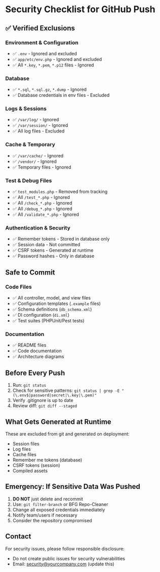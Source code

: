 # Security Checklist for GitHub Push

## ✅ Verified Exclusions

### Environment & Configuration
- ✅ `.env` - Ignored and excluded
- ✅ `app/etc/env.php` - Ignored and excluded
- ✅ All `*.key`, `*.pem`, `*.p12` files - Ignored

### Database
- ✅ `*.sql`, `*.sql.gz`, `*.dump` - Ignored
- ✅ Database credentials in env files - Excluded

### Logs & Sessions
- ✅ `/var/log/` - Ignored
- ✅ `/var/session/` - Ignored
- ✅ All log files - Excluded

### Cache & Temporary
- ✅ `/var/cache/` - Ignored
- ✅ `/vendor/` - Ignored
- ✅ Temporary files - Ignored

### Test & Debug Files
- ✅ `test_modules.php` - Removed from tracking
- ✅ All `/test_*.php` - Ignored
- ✅ All `/check_*.php` - Ignored
- ✅ All `/debug_*.php` - Ignored
- ✅ All `/validate_*.php` - Ignored

### Authentication & Security
- ✅ Remember tokens - Stored in database only
- ✅ Session data - Not committed
- ✅ CSRF tokens - Generated at runtime
- ✅ Password hashes - Only in database

## Safe to Commit

### Code Files
- ✅ All controller, model, and view files
- ✅ Configuration templates (`.example` files)
- ✅ Schema definitions (`db_schema.xml`)
- ✅ DI configuration (`di.xml`)
- ✅ Test suites (PHPUnit/Pest tests)

### Documentation
- ✅ README files
- ✅ Code documentation
- ✅ Architecture diagrams

## Before Every Push

1. Run: `git status`
2. Check for sensitive patterns: `git status | grep -E "(\.env$|password|secret|\.key|\.pem)"`
3. Verify .gitignore is up to date
4. Review diff: `git diff --staged`

## What Gets Generated at Runtime

These are excluded from git and generated on deployment:
- Session files
- Log files
- Cache files
- Remember me tokens (database)
- CSRF tokens (session)
- Compiled assets

## Emergency: If Sensitive Data Was Pushed

1. **DO NOT** just delete and recommit
2. Use: `git filter-branch` or BFG Repo-Cleaner
3. Change all exposed credentials immediately
4. Notify team/users if necessary
5. Consider the repository compromised

## Contact

For security issues, please follow responsible disclosure:
- Do not create public issues for security vulnerabilities
- Email: security@yourcompany.com (update this)
